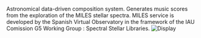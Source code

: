 Astronomical data-driven composition system.
Generates music scores from the exploration of the MILES stellar spectra.
MILES service is developed by the Spanish Virtual Observatory in the framework of the IAU Comission G5 Working Group : Spectral Stellar Libraries.
![Display](https://github.com/user-attachments/assets/dfbbccae-aa79-4b41-a2ac-ff7d39f02031)
